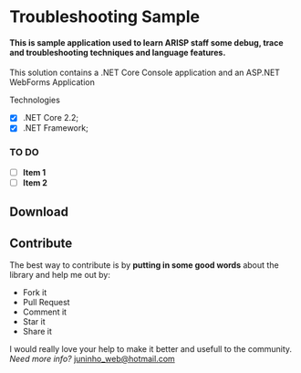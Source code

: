 # Troubleshooting Sample
#### This is sample application used to learn ARISP staff some debug, trace and troubleshooting techniques and language features.
This solution contains a .NET Core Console application and an ASP.NET WebForms Application

Technologies
- [x] .NET Core 2.2;
- [x] .NET Framework;

### TO DO
- [ ] **Item 1**
- [ ] **Item 2**

## Download

## Contribute
The best way to contribute is by **putting in some good words** about the library and help me out by:

 - Fork it
 - Pull Request
 - Comment it
 - Star it
 - Share it
 
I would really love your help to make it better and usefull to the community.
*Need more info?* juninho_web@hotmail.com
